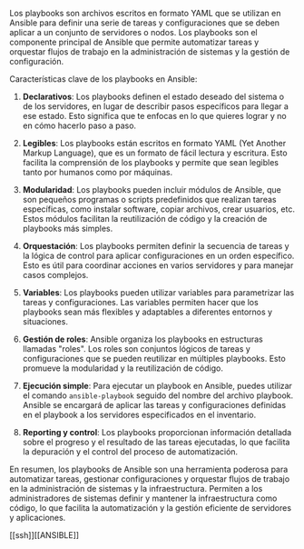 
Los playbooks son archivos escritos en formato YAML que se utilizan en Ansible para definir una serie de tareas y configuraciones que se deben aplicar a un conjunto de servidores o nodos. Los playbooks son el componente principal de Ansible que permite automatizar tareas y orquestar flujos de trabajo en la administración de sistemas y la gestión de configuración.

Características clave de los playbooks en Ansible:

1. **Declarativos**: Los playbooks definen el estado deseado del sistema o de los servidores, en lugar de describir pasos específicos para llegar a ese estado. Esto significa que te enfocas en lo que quieres lograr y no en cómo hacerlo paso a paso.
    
2. **Legibles**: Los playbooks están escritos en formato YAML (Yet Another Markup Language), que es un formato de fácil lectura y escritura. Esto facilita la comprensión de los playbooks y permite que sean legibles tanto por humanos como por máquinas.
    
3. **Modularidad**: Los playbooks pueden incluir módulos de Ansible, que son pequeños programas o scripts predefinidos que realizan tareas específicas, como instalar software, copiar archivos, crear usuarios, etc. Estos módulos facilitan la reutilización de código y la creación de playbooks más simples.
    
4. **Orquestación**: Los playbooks permiten definir la secuencia de tareas y la lógica de control para aplicar configuraciones en un orden específico. Esto es útil para coordinar acciones en varios servidores y para manejar casos complejos.
    
5. **Variables**: Los playbooks pueden utilizar variables para parametrizar las tareas y configuraciones. Las variables permiten hacer que los playbooks sean más flexibles y adaptables a diferentes entornos y situaciones.
    
6. **Gestión de roles**: Ansible organiza los playbooks en estructuras llamadas "roles". Los roles son conjuntos lógicos de tareas y configuraciones que se pueden reutilizar en múltiples playbooks. Esto promueve la modularidad y la reutilización de código.
    
7. **Ejecución simple**: Para ejecutar un playbook en Ansible, puedes utilizar el comando `ansible-playbook` seguido del nombre del archivo playbook. Ansible se encargará de aplicar las tareas y configuraciones definidas en el playbook a los servidores especificados en el inventario.
    
8. **Reporting y control**: Los playbooks proporcionan información detallada sobre el progreso y el resultado de las tareas ejecutadas, lo que facilita la depuración y el control del proceso de automatización.
    

En resumen, los playbooks de Ansible son una herramienta poderosa para automatizar tareas, gestionar configuraciones y orquestar flujos de trabajo en la administración de sistemas y la infraestructura. Permiten a los administradores de sistemas definir y mantener la infraestructura como código, lo que facilita la automatización y la gestión eficiente de servidores y aplicaciones.

[[ssh]][[ANSIBLE]]